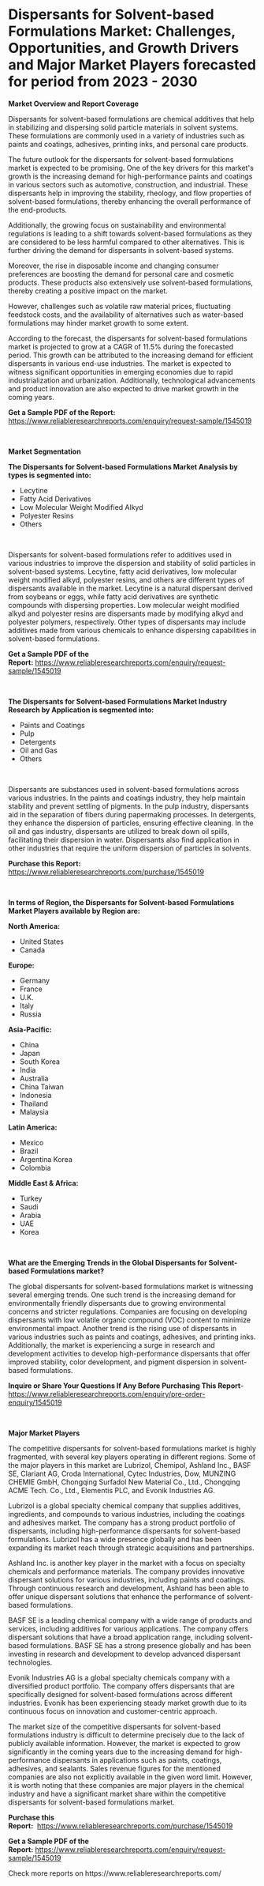 <p><h1>Dispersants for Solvent-based Formulations Market: Challenges, Opportunities, and Growth Drivers and Major Market Players forecasted for period from 2023 - 2030</h1></p><p><strong>Market Overview and Report Coverage</strong></p>
<p><p>Dispersants for solvent-based formulations are chemical additives that help in stabilizing and dispersing solid particle materials in solvent systems. These formulations are commonly used in a variety of industries such as paints and coatings, adhesives, printing inks, and personal care products.</p><p>The future outlook for the dispersants for solvent-based formulations market is expected to be promising. One of the key drivers for this market's growth is the increasing demand for high-performance paints and coatings in various sectors such as automotive, construction, and industrial. These dispersants help in improving the stability, rheology, and flow properties of solvent-based formulations, thereby enhancing the overall performance of the end-products.</p><p>Additionally, the growing focus on sustainability and environmental regulations is leading to a shift towards solvent-based formulations as they are considered to be less harmful compared to other alternatives. This is further driving the demand for dispersants in solvent-based systems.</p><p>Moreover, the rise in disposable income and changing consumer preferences are boosting the demand for personal care and cosmetic products. These products also extensively use solvent-based formulations, thereby creating a positive impact on the market.</p><p>However, challenges such as volatile raw material prices, fluctuating feedstock costs, and the availability of alternatives such as water-based formulations may hinder market growth to some extent.</p><p>According to the forecast, the dispersants for solvent-based formulations market is projected to grow at a CAGR of 11.5% during the forecasted period. This growth can be attributed to the increasing demand for efficient dispersants in various end-use industries. The market is expected to witness significant opportunities in emerging economies due to rapid industrialization and urbanization. Additionally, technological advancements and product innovation are also expected to drive market growth in the coming years.</p></p>
<p><strong>Get a Sample PDF of the Report:</strong> <a href="https://www.reliableresearchreports.com/enquiry/request-sample/1545019">https://www.reliableresearchreports.com/enquiry/request-sample/1545019</a></p>
<p>&nbsp;</p>
<p><strong>Market Segmentation</strong></p>
<p><strong>The Dispersants for Solvent-based Formulations Market Analysis by types is segmented into:</strong></p>
<p><ul><li>Lecytine</li><li>Fatty Acid Derivatives</li><li>Low Molecular Weight Modified Alkyd</li><li>Polyester Resins</li><li>Others</li></ul></p>
<p>&nbsp;</p>
<p><p>Dispersants for solvent-based formulations refer to additives used in various industries to improve the dispersion and stability of solid particles in solvent-based systems. Lecytine, fatty acid derivatives, low molecular weight modified alkyd, polyester resins, and others are different types of dispersants available in the market. Lecytine is a natural dispersant derived from soybeans or eggs, while fatty acid derivatives are synthetic compounds with dispersing properties. Low molecular weight modified alkyd and polyester resins are dispersants made by modifying alkyd and polyester polymers, respectively. Other types of dispersants may include additives made from various chemicals to enhance dispersing capabilities in solvent-based formulations.</p></p>
<p><strong>Get a Sample PDF of the Report:</strong>&nbsp;<a href="https://www.reliableresearchreports.com/enquiry/request-sample/1545019">https://www.reliableresearchreports.com/enquiry/request-sample/1545019</a></p>
<p>&nbsp;</p>
<p><strong>The Dispersants for Solvent-based Formulations Market Industry Research by Application is segmented into:</strong></p>
<p><ul><li>Paints and Coatings</li><li>Pulp</li><li>Detergents</li><li>Oil and Gas</li><li>Others</li></ul></p>
<p>&nbsp;</p>
<p><p>Dispersants are substances used in solvent-based formulations across various industries. In the paints and coatings industry, they help maintain stability and prevent settling of pigments. In the pulp industry, dispersants aid in the separation of fibers during papermaking processes. In detergents, they enhance the dispersion of particles, ensuring effective cleaning. In the oil and gas industry, dispersants are utilized to break down oil spills, facilitating their dispersion in water. Dispersants also find application in other industries that require the uniform dispersion of particles in solvents.</p></p>
<p><strong>Purchase this Report:</strong>&nbsp; <a href="https://www.reliableresearchreports.com/purchase/1545019">https://www.reliableresearchreports.com/purchase/1545019</a></p>
<p>&nbsp;</p>
<p><strong>In terms of Region, the Dispersants for Solvent-based Formulations Market Players available by Region are:</strong></p>
<p>
    <p> <strong> North America: </strong>
        <ul>
            <li>United States</li>
            <li>Canada</li>
        </ul>
        </p> 
    <p> <strong> Europe: </strong>
        <ul>
            <li>Germany</li>
            <li>France</li>
            <li>U.K.</li>
            <li>Italy</li>
            <li>Russia</li>
        </ul>
        </p> 
    <p> <strong> Asia-Pacific: </strong>
        <ul>
            <li>China</li>
            <li>Japan</li>
            <li>South Korea</li>
            <li>India</li>
            <li>Australia</li>
            <li>China Taiwan</li>
            <li>Indonesia</li>
            <li>Thailand</li>
            <li>Malaysia</li>
        </ul>
        </p> 
    <p> <strong> Latin America: </strong>
        <ul>
            <li>Mexico</li>
            <li>Brazil</li>
            <li>Argentina Korea</li>
            <li>Colombia</li>
        </ul>
        </p> 
    <p> <strong> Middle East & Africa: </strong>
        <ul>
            <li>Turkey</li>
            <li>Saudi</li>
            <li>Arabia</li>
            <li>UAE</li>
            <li>Korea</li>
        </ul>
    </p>
    </p>
<p>&nbsp;</p>
<p><strong>What are the Emerging Trends in the Global Dispersants for Solvent-based Formulations market?</strong></p>
<p><p>The global dispersants for solvent-based formulations market is witnessing several emerging trends. One such trend is the increasing demand for environmentally friendly dispersants due to growing environmental concerns and stricter regulations. Companies are focusing on developing dispersants with low volatile organic compound (VOC) content to minimize environmental impact. Another trend is the rising use of dispersants in various industries such as paints and coatings, adhesives, and printing inks. Additionally, the market is experiencing a surge in research and development activities to develop high-performance dispersants that offer improved stability, color development, and pigment dispersion in solvent-based formulations.</p></p>
<p><strong>Inquire or Share Your Questions If Any Before Purchasing This Report</strong>- <a href="https://www.reliableresearchreports.com/enquiry/pre-order-enquiry/1545019">https://www.reliableresearchreports.com/enquiry/pre-order-enquiry/1545019</a></p>
<p>&nbsp;</p>
<p><strong>Major Market Players</strong></p>
<p><p>The competitive dispersants for solvent-based formulations market is highly fragmented, with several key players operating in different regions. Some of the major players in this market are Lubrizol, Chemipol, Ashland Inc., BASF SE, Clariant AG, Croda International, Cytec Industries, Dow, MUNZING CHEMIE GmbH, Chongqing Surfadol New Material Co., Ltd., Chongqing ACME Tech. Co., Ltd., Elementis PLC, and Evonik Industries AG.</p><p>Lubrizol is a global specialty chemical company that supplies additives, ingredients, and compounds to various industries, including the coatings and adhesives market. The company has a strong product portfolio of dispersants, including high-performance dispersants for solvent-based formulations. Lubrizol has a wide presence globally and has been expanding its market reach through strategic acquisitions and partnerships.</p><p>Ashland Inc. is another key player in the market with a focus on specialty chemicals and performance materials. The company provides innovative dispersant solutions for various industries, including paints and coatings. Through continuous research and development, Ashland has been able to offer unique dispersant solutions that enhance the performance of solvent-based formulations.</p><p>BASF SE is a leading chemical company with a wide range of products and services, including additives for various applications. The company offers dispersant solutions that have a broad application range, including solvent-based formulations. BASF SE has a strong presence globally and has been investing in research and development to develop advanced dispersant technologies.</p><p>Evonik Industries AG is a global specialty chemicals company with a diversified product portfolio. The company offers dispersants that are specifically designed for solvent-based formulations across different industries. Evonik has been experiencing steady market growth due to its continuous focus on innovation and customer-centric approach.</p><p>The market size of the competitive dispersants for solvent-based formulations industry is difficult to determine precisely due to the lack of publicly available information. However, the market is expected to grow significantly in the coming years due to the increasing demand for high-performance dispersants in applications such as paints, coatings, adhesives, and sealants. Sales revenue figures for the mentioned companies are also not explicitly available in the given word limit. However, it is worth noting that these companies are major players in the chemical industry and have a significant market share within the competitive dispersants for solvent-based formulations market.</p></p>
<p><strong>Purchase this Report:</strong>&nbsp;&nbsp;<a href="https://www.reliableresearchreports.com/purchase/1545019">https://www.reliableresearchreports.com/purchase/1545019</a></p>
<p></p>
<p><strong>Get a Sample PDF of the Report:</strong>&nbsp;<a href="https://www.reliableresearchreports.com/enquiry/request-sample/1545019">https://www.reliableresearchreports.com/enquiry/request-sample/1545019</a></p>
<p>Check more reports on https://www.reliableresearchreports.com/</p>